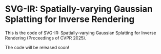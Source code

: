 # SVG-IR: Spatially-varying Gaussian Splatting for Inverse Rendering

This is the code of SVG-IR: Spatially-varying Gaussian Splatting for Inverse Rendering (Proceedings of CVPR 2025).

The code will be released soon!
